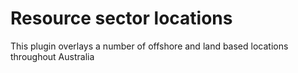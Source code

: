 # Resource sector locations
This plugin overlays a number of offshore and land based locations throughout Australia 